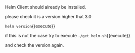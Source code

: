 Helm Client should already be installed.

please check it is a version higher that 3.0 

`helm version`{{execute}}

if this is not the case try to execute
`./get_helm.sh`{{execute}}

and check the version again.

